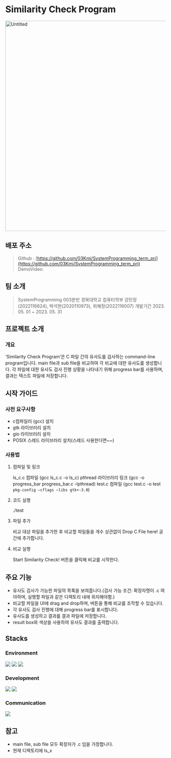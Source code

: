 # Similarity Check Program

<img width="661" alt="Untitled" src="https://github.com/03Kmj/SystemProgramming_term_prj/assets/106760660/4a1f2fc0-5633-4f91-ab0c-a7343d61217c">

## 배포 주소

> Github : [https://github.com/03Kmj/SystemProgramming_term_prj](https://github.com/03Kmj/SystemProgramming_term_prj)
DemoVideo:
> 

## 팀 소개

> SystemProgramming 003분반 
경북대학교 컴퓨터학부 강민정(2022116624), 박석현(2020110973), 위혜정(2022116007)
개발기간 2023. 05. 01 ~ 2023. 05. 31
> 

## 프로젝트 소개

### 개요

‘Similarity Check Program’은 C 파일 간의 유사도를 검사하는 command-line program입니다. main file과 sub file을 비교하여 각 비교에 대한 유사도를 생성합니다. 각 파일에 대한 유사도 검사 진행 상황을 나타내기 위해 progress bar를 사용하며, 결과는 텍스트 파일에 저장합니다.

## 시작 가이드

### 사전 요구사항

- c컴파일러 (gcc) 설치
- gtk 라이브러리 설치
- gio 라이브러리 설치
- POSIX 스레드 라이브러리 설치(스레드 사용한다면~~)

### 사용법

1. 컴파일 및 링크
    
    ls_c.c 컴파일 (gcc ls_c.c -o ls_c)
    pthread 라이브러리 링크 (gcc -o progress_bar progress_bar.c -lpthread)
    test.c 컴파일 (gcc test.c -o test `pkg-config —cflags —libs gtk+-3.0`)
    
2. 코드 실행
    
    ./test
    
3. 파일 추가
    
    비교 대상 파일을 추가한 후 비교할 파일들을 개수 상관없이 Drop C File here! 공간에 추가합니다. 
    
4. 비교 실행
    
    Start Similarity Check! 버튼을 클릭해 비교를 시작한다.
    

## 주요 기능

- 유사도 검사가 가능한 파일의 목록을 보여줍니다.(검사 가능 조건: 확장자명이 .c 여야하며, 실행할 파일과 같은 디렉토리 내에 위치해야함.)
- 비교할 파일을 UI에 drag and drop하며, 버튼을 통해 비교를 조작할 수 있습니다.
- 각 유사도 검사 진행에 대해 progress bar를 표시합니다.
- 유사도를 생성하고 결과를 결과 파일에 저장합니다.
- result box와 색상을 사용하여 유사도 결과를 출력합니다.

## Stacks

### Environment
<div align="left">
    <img src="https://img.shields.io/badge/linux-FCC624?style=for-the-badge&logo=linux&logoColor=black"> 
    <img src="https://img.shields.io/badge/Ubuntu-E95420?style=flat-square&logo=Ubuntu&logoColor=white">
    <img src="https://img.shields.io/badge/github-181717?style=for-the-badge&logo=github&logoColor=white">
</div>

### Development

<img src="https://img.shields.io/badge/C-A8B9CC?style=flat-square&logo=C&logoColor=white">

<img src="https://img.shields.io/badge/Python-3776AB?style=flat-square&logo=Python&logoColor=white">

### Communication

<img src="https://img.shields.io/badge/Notion-000000?style=flat-square&logo=notion&logoColor=white"/></a>

## 참고

- main file, sub file 모두 확장자가 .c 임을 가정합니다.
- 현재 디렉토리에 ls_x
